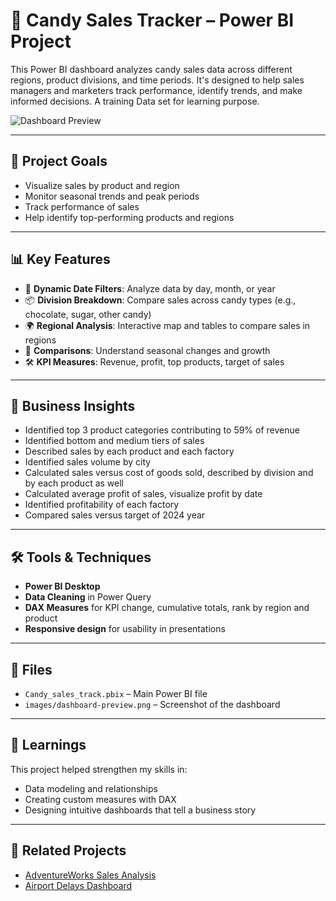 # 🍬 Candy Sales Tracker – Power BI Project

This Power BI dashboard analyzes candy sales data across different regions, product divisions, and time periods. It's designed to help sales managers and marketers track performance, identify trends, and make informed decisions. A training Data set for learning purpose.

![Dashboard Preview](images/dashboard-preview.png)

---

## 🎯 Project Goals

- Visualize sales by product and region  
- Monitor seasonal trends and peak periods  
- Track performance of sales  
- Help identify top-performing products and regions  

---

## 📊 Key Features

- 📅 **Dynamic Date Filters**: Analyze data by day, month, or year  
- 📦 **Division Breakdown**: Compare sales across candy types (e.g., chocolate, sugar, other candy)  
- 🌍 **Regional Analysis**: Interactive map and tables to compare sales in regions  
- 🔄 **Comparisons**: Understand seasonal changes and growth  
- 🛠️ **KPI Measures**: Revenue, profit, top products, target of sales  

---

## 🧠 Business Insights

- Identified top 3 product categories contributing to 59% of revenue  
- Identified bottom and medium tiers of sales  
- Described sales by each product and each factory  
- Identified sales volume by city  
- Calculated sales versus cost of goods sold, described by division and by each product as well  
- Calculated average profit of sales, visualize profit by date  
- Identified profitability of each factory  
- Compared sales versus target of 2024 year  

---

## 🛠 Tools & Techniques

- **Power BI Desktop**  
- **Data Cleaning** in Power Query  
- **DAX Measures** for KPI change, cumulative totals, rank by region and product 
- **Responsive design** for usability in presentations  

---

## 📂 Files

- `Candy_sales_track.pbix` – Main Power BI file  
- `images/dashboard-preview.png` – Screenshot of the dashboard  

---

## 📌 Learnings

This project helped strengthen my skills in:  
- Data modeling and relationships  
- Creating custom measures with DAX  
- Designing intuitive dashboards that tell a business story  

---

## 🔗 Related Projects

- [AdventureWorks Sales Analysis](https://github.com/IgorLT67/igor-portfolio/tree/main/adventureworks-model)  
- [Airport Delays Dashboard](https://github.com/IgorLT67/igor-portfolio/tree/main/airport-delays-model)  
